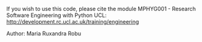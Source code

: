 If you wish to use this code, please cite the module MPHYG001 - Research Software Engineering with Python UCL:
http://development.rc.ucl.ac.uk/training/engineering

Author: Maria Ruxandra Robu

